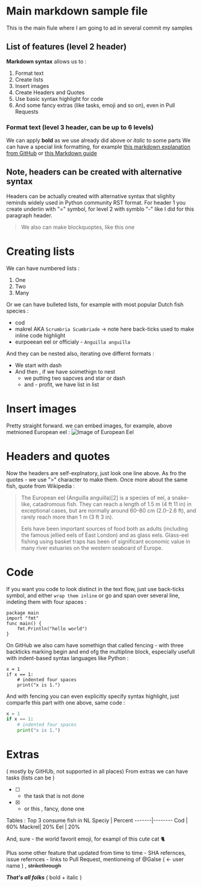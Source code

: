 # Main markdown sample file

This is the main fiule where I am going to ad in several commit my samples

## List of features (level 2 header) 

**Markdown syntax** allows us to : 

1. Format text
2. Create lists
3. Insert images
4. Create Headers and Quotes
5. Use basic syntax highlight for code
6. And some fancy extras (like tasks, emoji and so on), even in Pull Requests

### Format text (level 3 header, can be up to 6 levels)
We can apply **bold** as we use already did above or *italic* to some parts
We can have a special link formatting, for example [this markdown explanation from GitHub](https://guides.github.com/features/mastering-markdown/) 
or [this Markdown guide](https://www.markdownguide.org/basic-syntax/)

Note, headers can be created with alternative syntax 
----------------------------------------------------

Headers can be actually created with alternative syntax that slighlty reminds widely used in Python community RST format. 
For header 1 you create underlin with "=" symbol, for level 2 with symblo "-" like I did for this paragraph header. 

> We also can make blockquoptes, like this one

# Creating lists

We can have numbered lists :
1. One
2. Two
3. Many

Or we can have bulleted lists, for example with most popular Dutch fish species : 
* cod
* makrel AKA `Scrumbria Scumbriade` -> note here back-ticks used to make inline code highlight
* eurpoeean eel or officialy - `Anguilla anguilla`

And they can be nested also, iterating ove differnt formats : 
- We start with dash
- And then , if we have soimethign to nest
  * we putting two sapcves and star or dash
  * and - profit, we have list in list

# Insert images

Pretty straight forward. we can embed images, for example, above metnioned European eel : 
![Image of European Eel](https://upload.wikimedia.org/wikipedia/commons/5/58/Anguilla_anguilla.jpg)

# Headers and quotes
Now the headers are self-explnatory, just look one line above. As fro the quotes - we use ">" character to make them.
Once more about the same fish, quote from Wikipedia : 
>The European eel (Anguilla anguilla)[2] is a species of eel, a snake-like, catadromous fish. They can reach a length of 1.5 m (4 ft 11 in) in exceptional cases, but are normally around 60–80 cm (2.0–2.6 ft), and rarely reach more than 1 m (3 ft 3 in).
>
>Eels have been important sources of food both as adults (including the famous jellied eels of East London) and as glass eels. Glass-eel fishing using basket traps has been of significant economic value in many river estuaries on the western seaboard of Europe.

# Code 

If you want you code to look distinct in the text flow, just use back-ticks symbol, and either `wrap them inline` or go and span over several line, indeting them with four spaces : 

    package main
    import "fmt"
    func main() {
        fmt.Println("hello world")
    }

On GitHub we also cam have somethign that called fencing - with three backticks marking begin and end ofg the multipline block, especially  usefull with indent-based syntax languages like Python :

```
x = 1
if x == 1:
    # indented four spaces
    print("x is 1.")
```
And with fencing you can even explicitly specify syntax highlight, just comparfe this part with one above, same code : 

```python
x = 1
if x == 1:
    # indented four spaces
    print("x is 1.")
```

# Extras

( mostly by GitHUb, not supported in all places) 
From extras we can have tasks (lists can be ) 

- [ ] - the task that is not done
- [x] - or this , fancy, done one

Tables : 
Top 3 consume fish in NL 
Speciy | Percent 
-------|--------
Cod    | 60%
Mackrel| 20%
Eel    | 20%

And, sure - the world favorit emoji, for exampl of this cute  cat :cat2:

Plus some other feature that updated from time to time - SHA refernces, issue refernces  - links to Pull Request, mentioneing of @Galse ( <- user name ) , ~~strikethrough~~ 

_**That's all folks**_ ( bold + italic ) 
